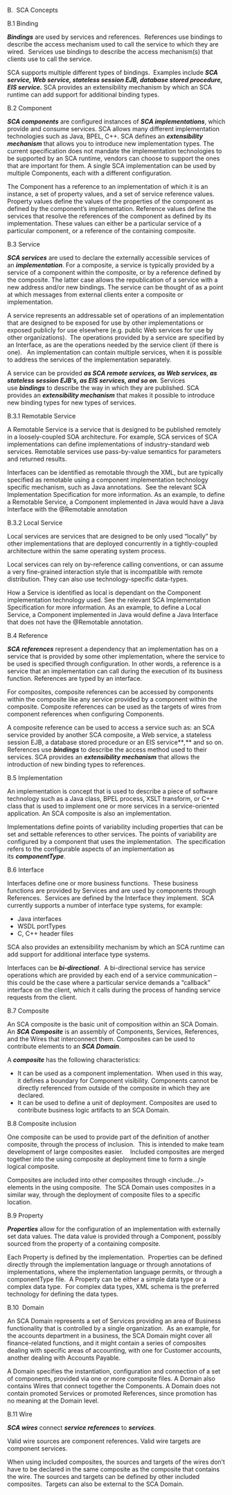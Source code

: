 B.  SCA Concepts

B.1 Binding

**_Bindings_** are used by services and references.  References use bindings to describe the access mechanism used to call the service to which they are wired.  Services use bindings to describe the access mechanism(s) that clients use to call the service.

SCA supports multiple different types of bindings.  Examples include **_SCA service, Web service, stateless session EJB, database stored procedure, EIS service._** SCA provides an extensibility mechanism by which an SCA runtime can add support for additional binding types.

B.2 Component

**_SCA components_** are configured instances of **_SCA implementations_**, which provide and consume services. SCA allows many different implementation technologies such as Java, BPEL, C++. SCA defines an **_extensibility mechanism_** that allows you to introduce new implementation types. The current specification does not mandate the implementation technologies to be supported by an SCA runtime, vendors can choose to support the ones that are important for them. A single SCA implementation can be used by multiple Components, each with a different configuration.

The Component has a reference to an implementation of which it is an instance, a set of property values, and a set of service reference values.  Property values define the values of the properties of the component as defined by the component’s implementation. Reference values define the services that resolve the references of the component as defined by its implementation. These values can either be a particular service of a particular component, or a reference of the containing composite.

B.3 Service

**_SCA services_** are used to declare the externally accessible services of an **_implementation_**. For a composite, a service is typically provided by a service of a component within the composite, or by a reference defined by the composite. The latter case allows the republication of a service with a new address and/or new bindings. The service can be thought of as a point at which messages from external clients enter a composite or implementation.

A service represents an addressable set of operations of an implementation that are designed to be exposed for use by other implementations or exposed publicly for use elsewhere (e.g. public Web services for use by other organizations).  The operations provided by a service are specified by an Interface, as are the operations needed by the service client (if there is one).   An implementation can contain multiple services, when it is possible to address the services of the implementation separately.

A service can be provided **_as SCA remote services, as Web services, as stateless session EJB’s, as EIS services, and so on_**. Services use **_bindings_** to describe the way in which they are published. SCA provides an **_extensibility mechanism_** that makes it possible to introduce new binding types for new types of services.

B.3.1 Remotable Service

A Remotable Service is a service that is designed to be published remotely in a loosely-coupled SOA architecture. For example, SCA services of SCA implementations can define implementations of industry-standard web services. Remotable services use pass-by-value semantics for parameters and returned results.

Interfaces can be identified as remotable through the <interface /> XML, but are typically specified as remotable using a component implementation technology specific mechanism, such as Java annotations.  See the relevant SCA Implementation Specification for more information. As an example, to define a Remotable Service, a Component implemented in Java would have a Java Interface with the @Remotable annotation

B.3.2 Local Service

Local services are services that are designed to be only used “locally” by other implementations that are deployed concurrently in a tightly-coupled architecture within the same operating system process.

Local services can rely on by-reference calling conventions, or can assume a very fine-grained interaction style that is incompatible with remote distribution. They can also use technology-specific data-types.

How a Service is identified as local is dependant on the Component implementation technology used. See the relevant SCA Implementation Specification for more information. As an example, to define a Local Service, a Component implemented in Java would define a Java Interface that does not have the @Remotable annotation.

B.4 Reference

**_SCA references_** represent a dependency that an implementation has on a service that is provided by some other implementation, where the service to be used is specified through configuration. In other words, a reference is a service that an implementation can call during the execution of its business function. References are typed by an interface.

For composites, composite references can be accessed by components within the composite like any service provided by a component within the composite. Composite references can be used as the targets of wires from component references when configuring Components.

A composite reference can be used to access a service such as: an SCA service provided by another SCA composite, a Web service, a stateless session EJB, a database stored procedure or an EIS service**_,_** and so on. References use **_bindings_** to describe the access method used to their services. SCA provides an **_extensibility mechanism_** that allows the introduction of new binding types to references.

B.5 Implementation

An implementation is concept that is used to describe a piece of software technology such as a Java class, BPEL process, XSLT transform, or C++ class that is used to implement one or more services in a service-oriented application. An SCA composite is also an implementation. 

Implementations define points of variability including properties that can be set and settable references to other services. The points of variability are configured by a component that uses the implementation.  The specification refers to the configurable aspects of an implementation as its **_componentType_**.

B.6 Interface

Interfaces define one or more business functions.  These business functions are provided by Services and are used by components through References.  Services are defined by the Interface they implement.  SCA currently supports a number of interface type systems, for example:

- Java interfaces
- WSDL portTypes
- C, C++ header files

SCA also provides an extensibility mechanism by which an SCA runtime can add support for additional interface type systems.

Interfaces can be **_bi-directional_**.  A bi-directional service has service operations which are provided by each end of a service communication – this could be the case where a particular service demands a “callback” interface on the client, which it calls during the process of handing service requests from the client.

B.7 Composite

An SCA composite is the basic unit of composition within an SCA Domain. An **_SCA Composite_** is an assembly of Components, Services, References, and the Wires that interconnect them. Composites can be used to contribute elements to an **_SCA Domain_**.

A **_composite_** has the following characteristics:

- It can be used as a component implementation.  When used in this way, it defines a boundary for Component visibility. Components cannot be directly referenced from outside of the composite in which they are declared.   
- It can be used to define a unit of deployment. Composites are used to contribute business logic artifacts to an SCA Domain.

B.8 Composite inclusion

One composite can be used to provide part of the definition of another composite, through the process of inclusion.  This is intended to make team development of large composites easier.    Included composites are merged together into the using composite at deployment time to form a single logical composite.

Composites are included into other composites through <include…/> elements in the using composite.  The SCA Domain uses composites in a similar way, through the deployment of composite files to a specific location.

B.9 Property

**_Properties_** allow for the configuration of an implementation with externally set data values. The data value is provided through a Component, possibly sourced from the property of a containing composite.

Each Property is defined by the implementation.  Properties can be defined directly through the implementation language or through annotations of implementations, where the implementation language permits, or through a componentType file.  A Property can be either a simple data type or a complex data type.  For complex data types, XML schema is the preferred technology for defining the data types. 

B.10  Domain

An SCA Domain represents a set of Services providing an area of Business functionality that is controlled by a single organization.  As an example, for the accounts department in a business, the SCA Domain might cover all finance-related functions, and it might contain a series of composites dealing with specific areas of accounting, with one for Customer accounts, another dealing with Accounts Payable.

A Domain specifies the instantiation, configuration and connection of a set of components, provided via one or more composite files. A Domain also contains Wires that connect together the Components. A Domain does not contain promoted Services or promoted References, since promotion has no meaning at the Domain level.

B.11 Wire

**_SCA wires_** connect **_service references_** to **_services_**.

Valid wire sources are component references. Valid wire targets are component services.

When using included composites, the sources and targets of the wires don’t have to be declared in the same composite as the composite that contains the wire. The sources and targets can be defined by other included composites.  Targets can also be external to the SCA Domain.